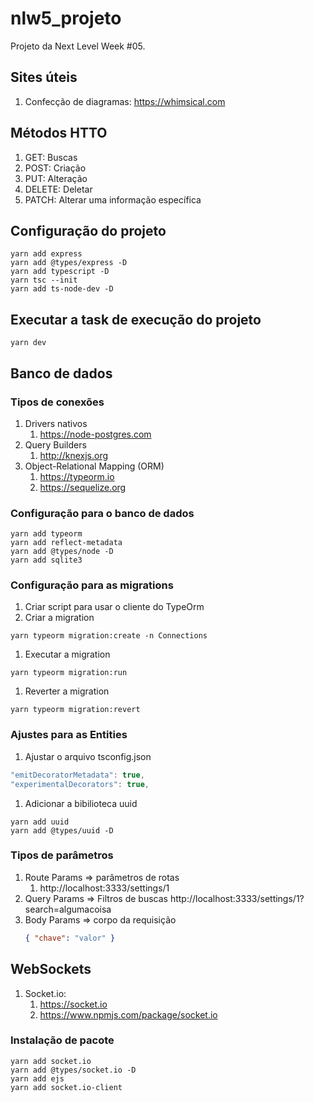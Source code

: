 # nlw5_projeto
Projeto da Next Level Week #05. 

## Sites úteis
1. Confecção de diagramas: https://whimsical.com


## Métodos HTTO
1. GET: Buscas 
1. POST: Criação
1. PUT: Alteração 
1. DELETE: Deletar 
1. PATCH: Alterar uma informação específica


## Configuração do projeto
```console
yarn add express
yarn add @types/express -D
yarn add typescript -D
yarn tsc --init
yarn add ts-node-dev -D
```

## Executar a task de execução do projeto
```console
yarn dev
```
## Banco de dados

### Tipos de conexões
1. Drivers nativos
   1. https://node-postgres.com
1. Query Builders
   1. http://knexjs.org
1. Object-Relational Mapping (ORM)
   1. https://typeorm.io
   1. https://sequelize.org

### Configuração para o banco de dados 

```console
yarn add typeorm
yarn add reflect-metadata
yarn add @types/node -D
yarn add sqlite3
```

### Configuração para as migrations

1. Criar script para usar o cliente do TypeOrm
1. Criar a migration
```console
yarn typeorm migration:create -n Connections
```
1. Executar a migration
```console
yarn typeorm migration:run
```
1. Reverter a migration
```console
yarn typeorm migration:revert
```

### Ajustes para as Entities
1. Ajustar o arquivo tsconfig.json
```typescript
"emitDecoratorMetadata": true,
"experimentalDecorators": true,
```
1. Adicionar a bibilioteca uuid
```console
yarn add uuid
yarn add @types/uuid -D
```

### Tipos de parâmetros
 1. Route Params => parâmetros de rotas
    1. http://localhost:3333/settings/1
 1. Query Params => Filtros de buscas
    http://localhost:3333/settings/1?search=algumacoisa
 1. Body Params => corpo da requisição 
    ```json
    { "chave": "valor" }
    ```

## WebSockets
1. Socket.io:
   1. https://socket.io
   1. https://www.npmjs.com/package/socket.io
  
### Instalação de pacote
```console
yarn add socket.io
yarn add @types/socket.io -D   
yarn add ejs
yarn add socket.io-client
```

